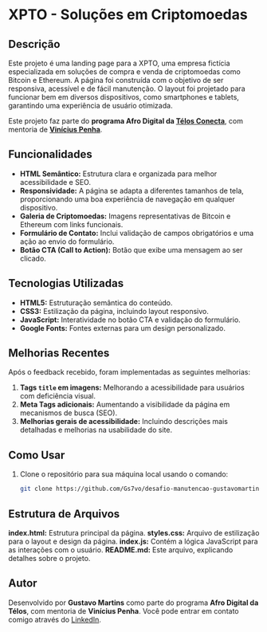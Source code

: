 # XPTO - Soluções em Criptomoedas

## Descrição

Este projeto é uma landing page para a XPTO, uma empresa fictícia especializada em soluções de compra e venda de criptomoedas como Bitcoin e Ethereum. A página foi construída com o objetivo de ser responsiva, acessível e de fácil manutenção. O layout foi projetado para funcionar bem em diversos dispositivos, como smartphones e tablets, garantindo uma experiência de usuário otimizada.

Este projeto faz parte do **programa Afro Digital da [Télos Conecta](https://www.telosconecta.com)**, com mentoria de **[Vinícius Penha](https://www.linkedin.com/in/vinicius12)**.

## Funcionalidades

- **HTML Semântico:** Estrutura clara e organizada para melhor acessibilidade e SEO.
- **Responsividade:** A página se adapta a diferentes tamanhos de tela, proporcionando uma boa experiência de navegação em qualquer dispositivo.
- **Galeria de Criptomoedas:** Imagens representativas de Bitcoin e Ethereum com links funcionais.
- **Formulário de Contato:** Inclui validação de campos obrigatórios e uma ação ao envio do formulário.
- **Botão CTA (Call to Action):** Botão que exibe uma mensagem ao ser clicado.

## Tecnologias Utilizadas

- **HTML5:** Estruturação semântica do conteúdo.
- **CSS3:** Estilização da página, incluindo layout responsivo.
- **JavaScript:** Interatividade no botão CTA e validação do formulário.
- **Google Fonts:** Fontes externas para um design personalizado.

## Melhorias Recentes

Após o feedback recebido, foram implementadas as seguintes melhorias:

1. **Tags `title` em imagens:** Melhorando a acessibilidade para usuários com deficiência visual.
2. **Meta Tags adicionais:** Aumentando a visibilidade da página em mecanismos de busca (SEO).
3. **Melhorias gerais de acessibilidade:** Incluindo descrições mais detalhadas e melhorias na usabilidade do site.

## Como Usar

1. Clone o repositório para sua máquina local usando o comando:
   ```bash
   git clone https://github.com/Gs7vo/desafio-manutencao-gustavomartins.git
   ```

## Estrutura de Arquivos
**index.html:** Estrutura principal da página.
**styles.css:** Arquivo de estilização para o layout e design da página.
**index.js:** Contém a lógica JavaScript para as interações com o usuário.
**README.md:** Este arquivo, explicando detalhes sobre o projeto.

## Autor
Desenvolvido por **Gustavo Martins** como parte do programa **Afro Digital da Télos**, com mentoria de **Vinícius Penha**. Você pode entrar em contato comigo através do [LinkedIn](https://www.linkedin.com/in/gustavo-henrique-martins-1b031929b/).